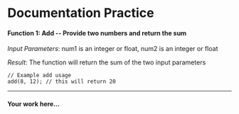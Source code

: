 # Documentation Practice

#### Function 1: Add -- Provide two numbers and return the sum
*Input Parameters*: num1 is an integer or float, num2 is an integer or float

*Result*: The function will return the sum of the two input parameters

```
// Example add usage
add(8, 12); // this will return 20
```

---

#### Your work here...
